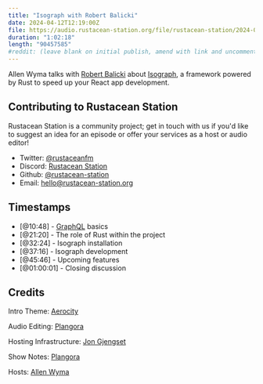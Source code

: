 ```yaml
---
title: "Isograph with Robert Balicki"
date: 2024-04-12T12:19:00Z
file: https://audio.rustacean-station.org/file/rustacean-station/2024-04-19-robert-balicki.mp3
duration: "1:02:18"
length: "90457585"
#reddit: (leave blank on initial publish, amend with link and uncomment this line after Reddit thread has been posted)
---
```


Allen Wyma talks with [Robert Balicki](https://www.robertbalicki.com/) about [Isograph](https://isograph.dev/), a framework powered by Rust to speed up your React app development.

## Contributing to Rustacean Station

Rustacean Station is a community project; get in touch with us if you'd like to suggest an idea for an episode or offer your services as a host or audio editor!

- Twitter: [@rustaceanfm](https://twitter.com/rustaceanfm)
- Discord: [Rustacean Station](https://discord.gg/cHc3Gyc)
- Github: [@rustacean-station](https://github.com/rustacean-station/)
- Email: [hello@rustacean-station.org](mailto:hello@rustacean-station.org)

## Timestamps

- [@10:48] - [GraphQL](https://graphql.org/) basics
- [@21:20] - The role of Rust within the project
- [@32:24] - Isograph installation
- [@37:16] - Isograph development
- [@45:46] - Upcoming features
- [@01:00:01] - Closing discussion

## Credits

Intro Theme: [Aerocity](https://twitter.com/AerocityMusic)

Audio Editing: [Plangora](https://twitter.com/plangora)

Hosting Infrastructure: [Jon Gjengset](https://twitter.com/jonhoo/)

Show Notes: [Plangora](https://twitter.com/plangora)

Hosts: [Allen Wyma](https://twitter.com/allenwyma)
